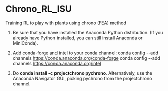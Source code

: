 # Chrono_RL_ISU
Training RL to play with plants using chrono (FEA) method

1. Be sure that you have installed the Anaconda Python distribution. (If you already have Python installed, you can still install Anaconda or MiniConda).
2. Add conda-forge and intel to your conda channel:
conda config --add channels https://conda.anaconda.org/conda-forge
conda config --add channels https://conda.anaconda.org/intel

3. Do **conda install -c projectchrono pychrono**. Alternatively, use the Anaconda Navigator GUI, picking pychrono from the projectchrono channel.
